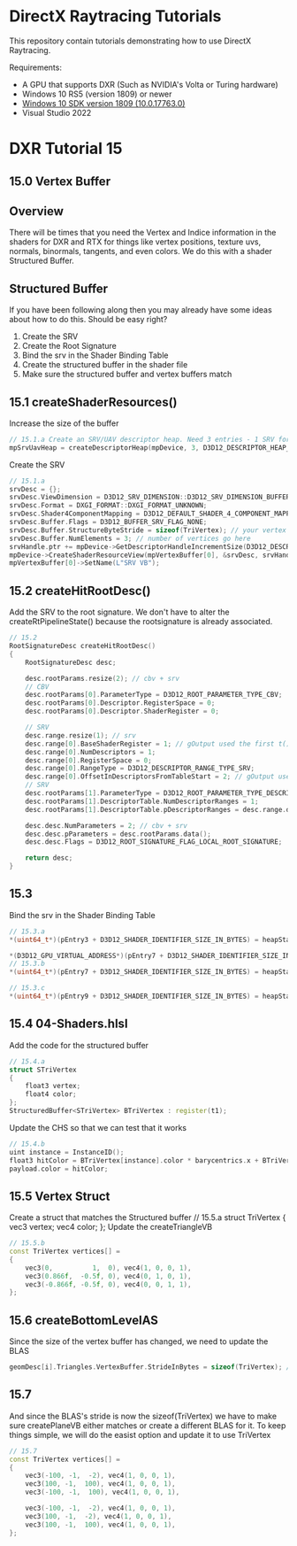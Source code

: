 DirectX Raytracing Tutorials
============
This repository contain tutorials demonstrating how to use DirectX Raytracing.

Requirements:
- A GPU that supports DXR (Such as NVIDIA's Volta or Turing hardware)
- Windows 10 RS5 (version 1809) or newer
- [Windows 10 SDK version 1809 (10.0.17763.0)](https://developer.microsoft.com/en-us/windows/downloads/sdk-archive)
- Visual Studio 2022

# DXR Tutorial 15

## 15.0 Vertex Buffer

## Overview
There will be times that you need the Vertex and Indice information in the shaders for DXR and RTX for things like vertex positions, texture uvs, normals, binormals, tangents, and even colors.  We do this with a shader Structured Buffer.

## Structured Buffer
If you have been following along then you may already have some ideas about how to do this.  Should be easy right?
1.  Create the SRV
2.  Create the Root Signature
3.  Bind the srv in the Shader Binding Table
4.  Create the structured buffer in the shader file
5.  Make sure the structured buffer and vertex buffers match

## 15.1 createShaderResources()
Increase the size of the buffer
```c++
// 15.1.a Create an SRV/UAV descriptor heap. Need 3 entries - 1 SRV for the scene and 1 UAV for the output and 1 for the vertex information
mpSrvUavHeap = createDescriptorHeap(mpDevice, 3, D3D12_DESCRIPTOR_HEAP_TYPE_CBV_SRV_UAV, true);
```
Create the SRV
```c++
// 15.1.a
srvDesc = {};
srvDesc.ViewDimension = D3D12_SRV_DIMENSION::D3D12_SRV_DIMENSION_BUFFER;
srvDesc.Format = DXGI_FORMAT::DXGI_FORMAT_UNKNOWN;
srvDesc.Shader4ComponentMapping = D3D12_DEFAULT_SHADER_4_COMPONENT_MAPPING;
srvDesc.Buffer.Flags = D3D12_BUFFER_SRV_FLAG_NONE;
srvDesc.Buffer.StructureByteStride = sizeof(TriVertex); // your vertex struct size goes here
srvDesc.Buffer.NumElements = 3; // number of vertices go here
srvHandle.ptr += mpDevice->GetDescriptorHandleIncrementSize(D3D12_DESCRIPTOR_HEAP_TYPE_CBV_SRV_UAV);
mpDevice->CreateShaderResourceView(mpVertexBuffer[0], &srvDesc, srvHandle);
mpVertexBuffer[0]->SetName(L"SRV VB");
```

## 15.2 createHitRootDesc()
Add the SRV to the root signature. We don't have to alter the createRtPipelineState() because the rootsignature is already associated.
```c++
// 15.2
RootSignatureDesc createHitRootDesc()
{
    RootSignatureDesc desc;

    desc.rootParams.resize(2); // cbv + srv
    // CBV
    desc.rootParams[0].ParameterType = D3D12_ROOT_PARAMETER_TYPE_CBV;
    desc.rootParams[0].Descriptor.RegisterSpace = 0;
    desc.rootParams[0].Descriptor.ShaderRegister = 0;

    // SRV
    desc.range.resize(1); // srv
    desc.range[0].BaseShaderRegister = 1; // gOutput used the first t() register in the shader
    desc.range[0].NumDescriptors = 1;
    desc.range[0].RegisterSpace = 0;
    desc.range[0].RangeType = D3D12_DESCRIPTOR_RANGE_TYPE_SRV;
    desc.range[0].OffsetInDescriptorsFromTableStart = 2; // gOutput used spot 0 and gRtScene used spot 1
    // SRV
    desc.rootParams[1].ParameterType = D3D12_ROOT_PARAMETER_TYPE_DESCRIPTOR_TABLE;
    desc.rootParams[1].DescriptorTable.NumDescriptorRanges = 1;
    desc.rootParams[1].DescriptorTable.pDescriptorRanges = desc.range.data();

    desc.desc.NumParameters = 2; // cbv + srv
    desc.desc.pParameters = desc.rootParams.data();
    desc.desc.Flags = D3D12_ROOT_SIGNATURE_FLAG_LOCAL_ROOT_SIGNATURE;

    return desc;
}
```

## 15.3 
Bind the srv in the Shader Binding Table
```c++
// 15.3.a
*(uint64_t*)(pEntry3 + D3D12_SHADER_IDENTIFIER_SIZE_IN_BYTES) = heapStart + mpDevice->GetDescriptorHandleIncrementSize(D3D12_DESCRIPTOR_HEAP_TYPE_CBV_SRV_UAV) * 2; // The SRV comes 2 after the program id
```
```c++
*(D3D12_GPU_VIRTUAL_ADDRESS*)(pEntry7 + D3D12_SHADER_IDENTIFIER_SIZE_IN_BYTES) = mpConstantBuffer[1]->GetGPUVirtualAddress();
// 15.3.b
*(uint64_t*)(pEntry7 + D3D12_SHADER_IDENTIFIER_SIZE_IN_BYTES) = heapStart + mpDevice->GetDescriptorHandleIncrementSize(D3D12_DESCRIPTOR_HEAP_TYPE_CBV_SRV_UAV) * 2; // The SRV comes 2 after the program id
```

```c++
// 15.3.c
*(uint64_t*)(pEntry9 + D3D12_SHADER_IDENTIFIER_SIZE_IN_BYTES) = heapStart + mpDevice->GetDescriptorHandleIncrementSize(D3D12_DESCRIPTOR_HEAP_TYPE_CBV_SRV_UAV) * 2; // The SRV comes 2 after the program id
```

## 15.4 04-Shaders.hlsl
Add the code for the structured buffer
```c++
// 15.4.a
struct STriVertex
{
    float3 vertex;
    float4 color;
};
StructuredBuffer<STriVertex> BTriVertex : register(t1);
```
Update the CHS so that we can test that it works
```c++
// 15.4.b
uint instance = InstanceID();
float3 hitColor = BTriVertex[instance].color * barycentrics.x + BTriVertex[instance].color * barycentrics.y + BTriVertex[instance].color * barycentrics.z;
payload.color = hitColor;
```

## 15.5 Vertex Struct
Create a struct that matches the Structured buffer
// 15.5.a
struct TriVertex
{
    vec3 vertex;
    vec4 color;
};
Update the createTriangleVB
```c++
// 15.5.b
const TriVertex vertices[] =
{
    vec3(0,          1,  0), vec4(1, 0, 0, 1),
    vec3(0.866f,  -0.5f, 0), vec4(0, 1, 0, 1),
    vec3(-0.866f, -0.5f, 0), vec4(0, 0, 1, 1),
};
```

## 15.6 createBottomLevelAS
Since the size of the vertex buffer has changed, we need to update the BLAS
```c++
geomDesc[i].Triangles.VertexBuffer.StrideInBytes = sizeof(TriVertex); // 15.6
```
## 15.7
And since the BLAS's stride is now the sizeof(TriVertex) we have to make sure createPlaneVB either matches or create a different BLAS for it.  To keep things simple, we will do the easist option and update it to use TriVertex
```c++
// 15.7
const TriVertex vertices[] =
{
    vec3(-100, -1,  -2), vec4(1, 0, 0, 1),
    vec3(100, -1,  100), vec4(1, 0, 0, 1),
    vec3(-100, -1,  100), vec4(1, 0, 0, 1),

    vec3(-100, -1,  -2), vec4(1, 0, 0, 1),
    vec3(100, -1,  -2), vec4(1, 0, 0, 1),
    vec3(100, -1,  100), vec4(1, 0, 0, 1),
};
```

